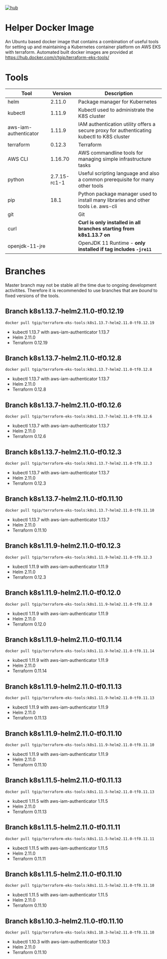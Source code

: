 [![hub](https://img.shields.io/docker/pulls/tgip/terraform-eks-tools.svg)](https://hub.docker.com/r/tgip/terraform-eks-tools/)

# Helper Docker Image

An Ubuntu based docker image that contains a combination of useful tools for setting up and maintaining a Kubernetes container platform on AWS EKS with terraform.
Automated built docker images are provided at https://hub.docker.com/r/tgip/terraform-eks-tools/

# Tools

|Tool                   |Version        |Description                                                                               |
|-----------------------|---------------|------------------------------------------------------------------------------------------|
|helm                   |2.11.0         |Package manager for Kubernetes                                                            |
|kubectl                |1.11.9         |Kubectl used to administrate the K8S cluster                                              |
|aws-iam-authenticator  |1.11.9         |IAM authentication utility offers a secure proxy for authenticating kubectl to K8S cluster|
|terraform              |0.12.3         |Terraform                                                                                 |
|AWS CLI                |1.16.70        |AWS commandline tools for managing simple infrastructure tasks                            |
|python                 |2.7.15-rc1-1   |Useful scripting language and also a common prerequisite for many other tools             |
|pip                    |18.1           |Python package manager used to install many libraries and other tools i.e. aws-cli        |
|git                    |               |Git                                                                                       |
|curl                   |               |**Curl is only installed in all branches starting from k8s1.13.7 on**                     |
|openjdk-11-jre         |               |OpenJDK 11 Runtime - **only installed if tag includes `-jre11`**                          |

# Branches

Master branch may not be stable all the time due to ongoing development activitites.
Therefore it is recommended to use branches that are *bound* to fixed versions of the tools.

## Branch k8s1.13.7-helm2.11.0-tf0.12.19

`docker pull tgip/terraform-eks-tools:k8s1.13.7-helm2.11.0-tf0.12.19`

- kubectl 1.13.7 with aws-iam-authenticator 1.13.7
- Helm 2.11.0
- Terraform 0.12.19

## Branch k8s1.13.7-helm2.11.0-tf0.12.8

`docker pull tgip/terraform-eks-tools:k8s1.13.7-helm2.11.0-tf0.12.8`

- kubectl 1.13.7 with aws-iam-authenticator 1.13.7
- Helm 2.11.0
- Terraform 0.12.8

## Branch k8s1.13.7-helm2.11.0-tf0.12.6

`docker pull tgip/terraform-eks-tools:k8s1.13.7-helm2.11.0-tf0.12.6`

- kubectl 1.13.7 with aws-iam-authenticator 1.13.7
- Helm 2.11.0
- Terraform 0.12.6

## Branch k8s1.13.7-helm2.11.0-tf0.12.3

`docker pull tgip/terraform-eks-tools:k8s1.13.7-helm2.11.0-tf0.12.3`

- kubectl 1.13.7 with aws-iam-authenticator 1.13.7
- Helm 2.11.0
- Terraform 0.12.3

## Branch k8s1.13.7-helm2.11.0-tf0.11.10

`docker pull tgip/terraform-eks-tools:k8s1.13.7-helm2.11.0-tf0.11.10`

- kubectl 1.13.7 with aws-iam-authenticator 1.13.7
- Helm 2.11.0
- Terraform 0.11.10

## Branch k8s1.11.9-helm2.11.0-tf0.12.3

`docker pull tgip/terraform-eks-tools:k8s1.11.9-helm2.11.0-tf0.12.3`

- kubectl 1.11.9 with aws-iam-authenticator 1.11.9
- Helm 2.11.0
- Terraform 0.12.3

## Branch k8s1.11.9-helm2.11.0-tf0.12.0

`docker pull tgip/terraform-eks-tools:k8s1.11.9-helm2.11.0-tf0.12.0`

- kubectl 1.11.9 with aws-iam-authenticator 1.11.9
- Helm 2.11.0
- Terraform 0.12.0

## Branch k8s1.11.9-helm2.11.0-tf0.11.14

`docker pull tgip/terraform-eks-tools:k8s1.11.9-helm2.11.0-tf0.11.14`

- kubectl 1.11.9 with aws-iam-authenticator 1.11.9
- Helm 2.11.0
- Terraform 0.11.14

## Branch k8s1.11.9-helm2.11.0-tf0.11.13

`docker pull tgip/terraform-eks-tools:k8s1.11.9-helm2.11.0-tf0.11.13`

- kubectl 1.11.9 with aws-iam-authenticator 1.11.9
- Helm 2.11.0
- Terraform 0.11.13

## Branch k8s1.11.9-helm2.11.0-tf0.11.10

`docker pull tgip/terraform-eks-tools:k8s1.11.9-helm2.11.0-tf0.11.10`

- kubectl 1.11.9 with aws-iam-authenticator 1.11.9
- Helm 2.11.0
- Terraform 0.11.10

## Branch k8s1.11.5-helm2.11.0-tf0.11.13

`docker pull tgip/terraform-eks-tools:k8s1.11.5-helm2.11.0-tf0.11.13`

- kubectl 1.11.5 with aws-iam-authenticator 1.11.5
- Helm 2.11.0
- Terraform 0.11.13

## Branch k8s1.11.5-helm2.11.0-tf0.11.11

`docker pull tgip/terraform-eks-tools:k8s1.11.5-helm2.11.0-tf0.11.11`

- kubectl 1.11.5 with aws-iam-authenticator 1.11.5
- Helm 2.11.0
- Terraform 0.11.11

## Branch k8s1.11.5-helm2.11.0-tf0.11.10

`docker pull tgip/terraform-eks-tools:k8s1.11.5-helm2.11.0-tf0.11.10`

- kubectl 1.11.5 with aws-iam-authenticator 1.11.5
- Helm 2.11.0
- Terraform 0.11.10

## Branch k8s1.10.3-helm2.11.0-tf0.11.10

`docker pull tgip/terraform-eks-tools:k8s1.10.3-helm2.11.0-tf0.11.10`

- kubectl 1.10.3 with aws-iam-authenticator 1.10.3
- Helm 2.11.0
- Terraform 0.11.10
 